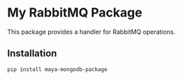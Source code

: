 # My RabbitMQ Package

This package provides a handler for RabbitMQ operations.

## Installation

```sh
pip install maya-mongodb-package